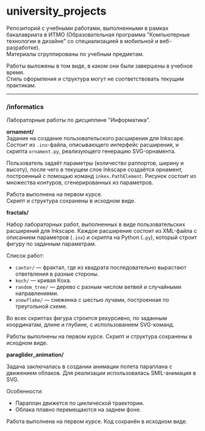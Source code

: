 # university_projects

Репозиторий с учебными работами, выполненными в рамках бакалавриата в ИТМО (Образовательная программа "Компьютерные технологии в дизайне" со специализацией в мобильной и веб-разработке).  
Материалы сгруппированы по учебным предметам.

Работы выложены в том виде, в каком они были завершены в учебное время.  
Стиль оформления и структура могут не соответствовать текущим практикам.

---

### /informatics

Лабораторные работы по дисциплине "Информатика".

**ornament/**  
Задание на создание пользовательского расширения для Inkscape.  
Состоит из `.inx`-файла, описывающего интерфейс расширения, и скрипта `ornament.py`, реализующего генерацию SVG-орнамента.

Пользователь задаёт параметры (количество раппортов, ширину и высоту), после чего в текущем слое Inkscape создаётся орнамент, построенный с помощью команд `inkex.PathElement`. Рисунок состоит из множества контуров, сгенерированных из параметров.

Работа выполнена на первом курсе.  
Скрипт и структура сохранены в исходном виде.

**fractals/**

Набор лабораторных работ, выполненных в виде пользовательских расширений для Inkscape.
Каждое расширение состоит из XML-файла с описанием параметров (`.inx`) и скрипта на Python (`.py`), который строит фигуру по заданным параметрам.

Список работ:
- `cantor/` — фрактал, где из квадрата последовательно вырастают ответвления в разные стороны.
- `koch/` — кривая Коха.
- `random_tree/` — дерево с разным числом ветвей и случайными направлениями.
- `snowflake/` — снежинка с шестью лучами, построенная по треугольной схеме.

Во всех скриптах фигура строится рекурсивно, по заданным координатам, длине и глубине, с использованием SVG-команд.

Работы выполнены на первом курсе.
Скрипт и структура сохранены в исходном виде.

**paraglider_animation/**

Задача заключалась в создании анимации полета параплана с движением облаков. Для реализации использовалась SMIL-анимация в SVG.

Особенности:
- Параплан движется по циклической траектории.
- Облака плавно перемещаются на заднем фоне.

Работа выполнена на первом курсе. Код сохранён в исходном виде.
